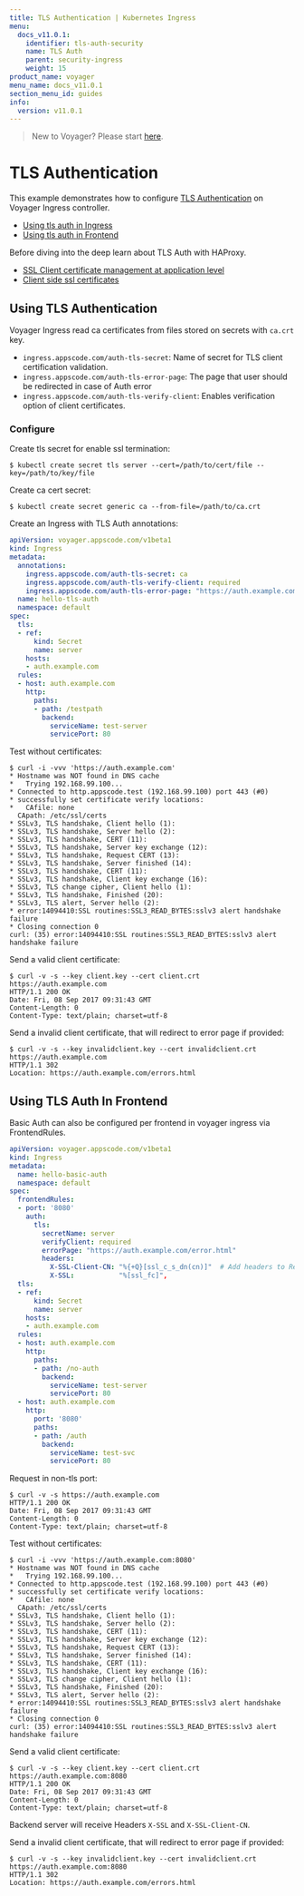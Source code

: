 ```yaml
---
title: TLS Authentication | Kubernetes Ingress
menu:
  docs_v11.0.1:
    identifier: tls-auth-security
    name: TLS Auth
    parent: security-ingress
    weight: 15
product_name: voyager
menu_name: docs_v11.0.1
section_menu_id: guides
info:
  version: v11.0.1
---
```


> New to Voyager? Please start [here](/docs/v11.0.1/concepts/overview).

# TLS Authentication

This example demonstrates how to configure [TLS Authentication](https://tools.ietf.org/html/rfc2617) on Voyager Ingress controller.

- [Using tls auth in Ingress](#using-tls-authentication)
- [Using tls auth in Frontend](#using-tls-auth-in-frontend)

Before diving into the deep learn about TLS Auth with HAProxy.

- [SSL Client certificate management at application level](https://www.haproxy.com/blog/ssl-client-certificate-management-at-application-level/)
- [Client side ssl certificates](https://raymii.org/s/tutorials/haproxy_client_side_ssl_certificates.html)

## Using TLS Authentication

Voyager Ingress read ca certificates from files stored on secrets with `ca.crt` key.

- `ingress.appscode.com/auth-tls-secret`: Name of secret for TLS client certification validation.
- `ingress.appscode.com/auth-tls-error-page`: The page that user should be redirected in case of Auth error
- `ingress.appscode.com/auth-tls-verify-client`: Enables verification option of client certificates.

### Configure

Create tls secret for enable ssl termination:

```console
$ kubectl create secret tls server --cert=/path/to/cert/file --key=/path/to/key/file
```

Create ca cert secret:

```console
$ kubectl create secret generic ca --from-file=/path/to/ca.crt
```

Create an Ingress with TLS Auth annotations:

```yaml
apiVersion: voyager.appscode.com/v1beta1
kind: Ingress
metadata:
  annotations:
    ingress.appscode.com/auth-tls-secret: ca
    ingress.appscode.com/auth-tls-verify-client: required
    ingress.appscode.com/auth-tls-error-page: "https://auth.example.com/errors.html"
  name: hello-tls-auth
  namespace: default
spec:
  tls:
  - ref:
      kind: Secret
      name: server
    hosts:
    - auth.example.com
  rules:
  - host: auth.example.com
    http:
      paths:
      - path: /testpath
        backend:
          serviceName: test-server
          servicePort: 80
```

Test without certificates:

```console
$ curl -i -vvv 'https://auth.example.com'
* Hostname was NOT found in DNS cache
*   Trying 192.168.99.100...
* Connected to http.appscode.test (192.168.99.100) port 443 (#0)
* successfully set certificate verify locations:
*   CAfile: none
  CApath: /etc/ssl/certs
* SSLv3, TLS handshake, Client hello (1):
* SSLv3, TLS handshake, Server hello (2):
* SSLv3, TLS handshake, CERT (11):
* SSLv3, TLS handshake, Server key exchange (12):
* SSLv3, TLS handshake, Request CERT (13):
* SSLv3, TLS handshake, Server finished (14):
* SSLv3, TLS handshake, CERT (11):
* SSLv3, TLS handshake, Client key exchange (16):
* SSLv3, TLS change cipher, Client hello (1):
* SSLv3, TLS handshake, Finished (20):
* SSLv3, TLS alert, Server hello (2):
* error:14094410:SSL routines:SSL3_READ_BYTES:sslv3 alert handshake failure
* Closing connection 0
curl: (35) error:14094410:SSL routines:SSL3_READ_BYTES:sslv3 alert handshake failure
```

Send a valid client certificate:

```console
$ curl -v -s --key client.key --cert client.crt https://auth.example.com
HTTP/1.1 200 OK
Date: Fri, 08 Sep 2017 09:31:43 GMT
Content-Length: 0
Content-Type: text/plain; charset=utf-8

```

Send a invalid client certificate, that will redirect to error page if provided:

```console
$ curl -v -s --key invalidclient.key --cert invalidclient.crt https://auth.example.com
HTTP/1.1 302
Location: https://auth.example.com/errors.html
```

## Using TLS Auth In Frontend

Basic Auth can also be configured per frontend in voyager ingress via FrontendRules.

```yaml
apiVersion: voyager.appscode.com/v1beta1
kind: Ingress
metadata:
  name: hello-basic-auth
  namespace: default
spec:
  frontendRules:
  - port: '8080'
    auth:
      tls:
        secretName: server
        verifyClient: required
        errorPage: "https://auth.example.com/error.html"
        headers:
          X-SSL-Client-CN: "%{+Q}[ssl_c_s_dn(cn)]"  # Add headers to Request based on SSL verification
          X-SSL:           "%[ssl_fc]",
  tls:
  - ref:
      kind: Secret
      name: server
    hosts:
    - auth.example.com
  rules:
  - host: auth.example.com
    http:
      paths:
      - path: /no-auth
        backend:
          serviceName: test-server
          servicePort: 80
  - host: auth.example.com
    http:
      port: '8080'
      paths:
      - path: /auth
        backend:
          serviceName: test-svc
          servicePort: 80

```

Request in non-tls port:

```console
$ curl -v -s https://auth.example.com
HTTP/1.1 200 OK
Date: Fri, 08 Sep 2017 09:31:43 GMT
Content-Length: 0
Content-Type: text/plain; charset=utf-8

```

Test without certificates:

```console
$ curl -i -vvv 'https://auth.example.com:8080'
* Hostname was NOT found in DNS cache
*   Trying 192.168.99.100...
* Connected to http.appscode.test (192.168.99.100) port 443 (#0)
* successfully set certificate verify locations:
*   CAfile: none
  CApath: /etc/ssl/certs
* SSLv3, TLS handshake, Client hello (1):
* SSLv3, TLS handshake, Server hello (2):
* SSLv3, TLS handshake, CERT (11):
* SSLv3, TLS handshake, Server key exchange (12):
* SSLv3, TLS handshake, Request CERT (13):
* SSLv3, TLS handshake, Server finished (14):
* SSLv3, TLS handshake, CERT (11):
* SSLv3, TLS handshake, Client key exchange (16):
* SSLv3, TLS change cipher, Client hello (1):
* SSLv3, TLS handshake, Finished (20):
* SSLv3, TLS alert, Server hello (2):
* error:14094410:SSL routines:SSL3_READ_BYTES:sslv3 alert handshake failure
* Closing connection 0
curl: (35) error:14094410:SSL routines:SSL3_READ_BYTES:sslv3 alert handshake failure
```

Send a valid client certificate:

```console
$ curl -v -s --key client.key --cert client.crt https://auth.example.com:8080
HTTP/1.1 200 OK
Date: Fri, 08 Sep 2017 09:31:43 GMT
Content-Length: 0
Content-Type: text/plain; charset=utf-8
```

Backend server will receive Headers `X-SSL` and `X-SSL-Client-CN`.

Send a invalid client certificate, that will redirect to error page if provided:

```console
$ curl -v -s --key invalidclient.key --cert invalidclient.crt https://auth.example.com:8080
HTTP/1.1 302
Location: https://auth.example.com/errors.html
```
